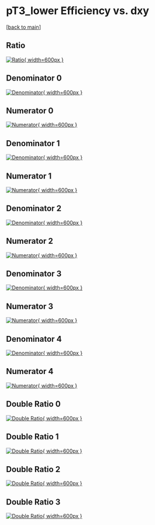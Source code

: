 # pT3_lower Efficiency vs. dxy

[[back to main](./)]



## Ratio

[![Ratio](../mtv/var/pT3_lower_base_211_1_eff_dxy.png){ width=600px }](../mtv/var/pT3_lower_base_211_1_eff_dxy.pdf)

## Denominator 0

[![Denominator](../mtv/den/pT3_lower_base_211_1_eff_dxy_den0.png){ width=600px }](../mtv/den/pT3_lower_base_211_1_eff_dxy_den0.pdf)

## Numerator 0

[![Numerator](../mtv/num/pT3_lower_base_211_1_eff_dxy_num0.png){ width=600px }](../mtv/num/pT3_lower_base_211_1_eff_dxy_num0.pdf)

## Denominator 1

[![Denominator](../mtv/den/pT3_lower_base_211_1_eff_dxy_den1.png){ width=600px }](../mtv/den/pT3_lower_base_211_1_eff_dxy_den1.pdf)

## Numerator 1

[![Numerator](../mtv/num/pT3_lower_base_211_1_eff_dxy_num1.png){ width=600px }](../mtv/num/pT3_lower_base_211_1_eff_dxy_num1.pdf)

## Denominator 2

[![Denominator](../mtv/den/pT3_lower_base_211_1_eff_dxy_den2.png){ width=600px }](../mtv/den/pT3_lower_base_211_1_eff_dxy_den2.pdf)

## Numerator 2

[![Numerator](../mtv/num/pT3_lower_base_211_1_eff_dxy_num2.png){ width=600px }](../mtv/num/pT3_lower_base_211_1_eff_dxy_num2.pdf)

## Denominator 3

[![Denominator](../mtv/den/pT3_lower_base_211_1_eff_dxy_den3.png){ width=600px }](../mtv/den/pT3_lower_base_211_1_eff_dxy_den3.pdf)

## Numerator 3

[![Numerator](../mtv/num/pT3_lower_base_211_1_eff_dxy_num3.png){ width=600px }](../mtv/num/pT3_lower_base_211_1_eff_dxy_num3.pdf)

## Denominator 4

[![Denominator](../mtv/den/pT3_lower_base_211_1_eff_dxy_den4.png){ width=600px }](../mtv/den/pT3_lower_base_211_1_eff_dxy_den4.pdf)

## Numerator 4

[![Numerator](../mtv/num/pT3_lower_base_211_1_eff_dxy_num4.png){ width=600px }](../mtv/num/pT3_lower_base_211_1_eff_dxy_num4.pdf)

## Double Ratio 0

[![Double Ratio](../mtv/ratio/pT3_lower_base_211_1_eff_dxy_ratio0.png){ width=600px }](../mtv/ratio/pT3_lower_base_211_1_eff_dxy_ratio0.pdf)

## Double Ratio 1

[![Double Ratio](../mtv/ratio/pT3_lower_base_211_1_eff_dxy_ratio1.png){ width=600px }](../mtv/ratio/pT3_lower_base_211_1_eff_dxy_ratio1.pdf)

## Double Ratio 2

[![Double Ratio](../mtv/ratio/pT3_lower_base_211_1_eff_dxy_ratio2.png){ width=600px }](../mtv/ratio/pT3_lower_base_211_1_eff_dxy_ratio2.pdf)

## Double Ratio 3

[![Double Ratio](../mtv/ratio/pT3_lower_base_211_1_eff_dxy_ratio3.png){ width=600px }](../mtv/ratio/pT3_lower_base_211_1_eff_dxy_ratio3.pdf)

